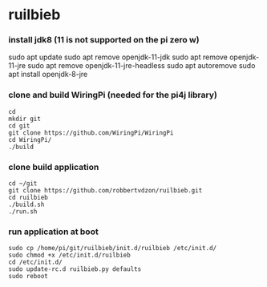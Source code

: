 # ruilbieb

### install jdk8 (11 is not supported on the pi zero w)
sudo apt update
sudo apt remove openjdk-11-jdk
sudo apt remove openjdk-11-jre
sudo apt remove openjdk-11-jre-headless
sudo apt autoremove
sudo apt install openjdk-8-jre


### clone and build WiringPi (needed for the pi4j library)
```
cd
mkdir git
cd git
git clone https://github.com/WiringPi/WiringPi
cd WiringPi/
./build
```

### clone build application
```
cd ~/git
git clone https://github.com/robbertvdzon/ruilbieb.git
cd ruilbieb
./build.sh
./run.sh
```

### run application at boot
```
sudo cp /home/pi/git/ruilbieb/init.d/ruilbieb /etc/init.d/
sudo chmod +x /etc/init.d/ruilbieb
cd /etc/init.d/
sudo update-rc.d ruilbieb.py defaults
sudo reboot
```